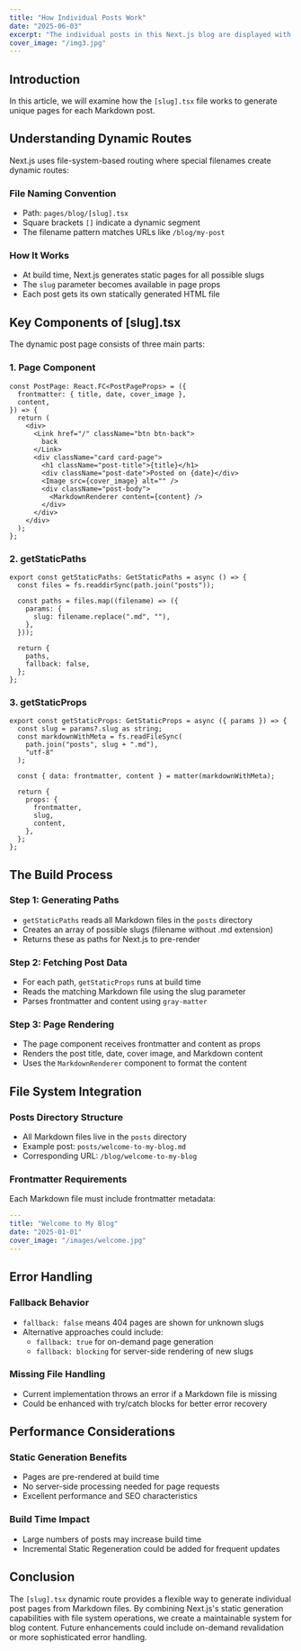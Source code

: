 ```yaml
---
title: "How Individual Posts Work"
date: "2025-06-03"
excerpt: "The individual posts in this Next.js blog are displayed with dynamic routing."
cover_image: "/img3.jpg"
---
```


## Introduction

In this article, we will examine how the `[slug].tsx` file works to generate unique pages for each Markdown post.

## Understanding Dynamic Routes

Next.js uses file-system-based routing where special filenames create dynamic routes:

### File Naming Convention

- Path: `pages/blog/[slug].tsx`
- Square brackets `[]` indicate a dynamic segment
- The filename pattern matches URLs like `/blog/my-post`

### How It Works

- At build time, Next.js generates static pages for all possible slugs
- The `slug` parameter becomes available in page props
- Each post gets its own statically generated HTML file

## Key Components of [slug].tsx

The dynamic post page consists of three main parts:

### 1. Page Component

```tsx
const PostPage: React.FC<PostPageProps> = ({
  frontmatter: { title, date, cover_image },
  content,
}) => {
  return (
    <div>
      <Link href="/" className="btn btn-back">
        back
      </Link>
      <div className="card card-page">
        <h1 className="post-title">{title}</h1>
        <div className="post-date">Posted on {date}</div>
        <Image src={cover_image} alt="" />
        <div className="post-body">
          <MarkdownRenderer content={content} />
        </div>
      </div>
    </div>
  );
};
```

### 2. getStaticPaths

```tsx
export const getStaticPaths: GetStaticPaths = async () => {
  const files = fs.readdirSync(path.join("posts"));

  const paths = files.map((filename) => ({
    params: {
      slug: filename.replace(".md", ""),
    },
  }));

  return {
    paths,
    fallback: false,
  };
};
```

### 3. getStaticProps

```tsx
export const getStaticProps: GetStaticProps = async ({ params }) => {
  const slug = params?.slug as string;
  const markdownWithMeta = fs.readFileSync(
    path.join("posts", slug + ".md"),
    "utf-8"
  );

  const { data: frontmatter, content } = matter(markdownWithMeta);

  return {
    props: {
      frontmatter,
      slug,
      content,
    },
  };
};
```

## The Build Process

### Step 1: Generating Paths

- `getStaticPaths` reads all Markdown files in the `posts` directory
- Creates an array of possible slugs (filename without .md extension)
- Returns these as paths for Next.js to pre-render

### Step 2: Fetching Post Data

- For each path, `getStaticProps` runs at build time
- Reads the matching Markdown file using the slug parameter
- Parses frontmatter and content using `gray-matter`

### Step 3: Page Rendering

- The page component receives frontmatter and content as props
- Renders the post title, date, cover image, and Markdown content
- Uses the `MarkdownRenderer` component to format the content

## File System Integration

### Posts Directory Structure

- All Markdown files live in the `posts` directory
- Example post: `posts/welcome-to-my-blog.md`
- Corresponding URL: `/blog/welcome-to-my-blog`

### Frontmatter Requirements

Each Markdown file must include frontmatter metadata:

```yaml
---
title: "Welcome to My Blog"
date: "2025-01-01"
cover_image: "/images/welcome.jpg"
---
```

## Error Handling

### Fallback Behavior

- `fallback: false` means 404 pages are shown for unknown slugs
- Alternative approaches could include:
  - `fallback: true` for on-demand page generation
  - `fallback: blocking` for server-side rendering of new slugs

### Missing File Handling

- Current implementation throws an error if a Markdown file is missing
- Could be enhanced with try/catch blocks for better error recovery

## Performance Considerations

### Static Generation Benefits

- Pages are pre-rendered at build time
- No server-side processing needed for page requests
- Excellent performance and SEO characteristics

### Build Time Impact

- Large numbers of posts may increase build time
- Incremental Static Regeneration could be added for frequent updates

## Conclusion

The `[slug].tsx` dynamic route provides a flexible way to generate individual post pages from Markdown files. By combining Next.js's static generation capabilities with file system operations, we create a maintainable system for blog content. Future enhancements could include on-demand revalidation or more sophisticated error handling.
